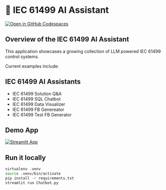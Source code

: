 # 🎈 IEC 61499 AI Assistant

[![Open in GitHub Codespaces](https://github.com/codespaces/badge.svg)](https://ubiquitous-waddle-vpw54647w79hjx5.github.dev/)


## Overview of the IEC 61499 AI Assistant 

This application showcases a growing collection of LLM powered IEC 61499 control systems.

Current examples include:

## IEC 61499 AI Assistants
- IEC 61499 Solution Q&A
- IEC 61499 SQL Chatbot
- IEC 61499 Data Visualizer
- IEC 61499 FB Genereator 
- IEC 61499 Test FB Generator 
  
## Demo App

[![Streamlit App](https://static.streamlit.io/badges/streamlit_badge_black_white.svg)](https://iec61499.streamlit.app/)



## Run it locally

```sh
virtualenv .venv
source .venv/bin/activate
pip install -r requirements.txt
streamlit run Chatbot.py
```
